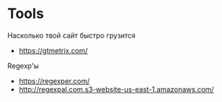 # Tools

Насколько твой сайт быстро грузится

 * https://gtmetrix.com/

Regexp'ы

 * https://regexper.com/
 * http://regexpal.com.s3-website-us-east-1.amazonaws.com/
